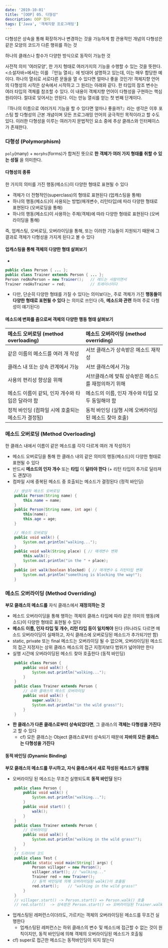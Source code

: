 ```yaml
---
date: '2019-10-01'
title: "[OOP] 05. 다형성"
description: OOP 정리
tags: ['Java', '객체지향 프로그래밍']
---
```


다형성은 상속을 통해 확장하거나 변경하는 것을 가능하게 함
관용적인 개념의 다형성은 같은 모양의 코드가 다른 행위를 하는 것

하나의 클래스나 함수가 다양한 방식으로 동작이 가능한 것

사전적 의미 '여러모양', 한 가지 형태로 여러가지의 기능을 수행할 수 있는 것을 뜻한다. <소설자바>에서는 이를 『만능 열쇠』에 빗대어 설명하고 있는데, 이는 매우 합당한 예이다. 하나의 열쇠로 서로다른 문들을 열 수 있다면 얼마나 좋을 것인가!
객체지향 언어의 다형성의 시작은 상속에서 시작하고 그 원리는 아래와 같다.
한 타입의 참조 변수는 여러 타입의 객체를 참조할 수 있다.
이 내용이 객체지향 언어이 다형성을 구현하는 핵심 원리이다. 절대로 잊어서는 안된다. 이는 만능 열쇠를 얻는 첫 번째 단계이다.

『하나의 이름으로 여러가지 기능을 할 수 있다면 얼마나 좋을까?』라는 생각은 이후 포스팅 할 다형성의 근본 개념이며 모든 프로그래밍 언어의 궁극적인 목적이라고 할 수도 있다. 이러한 다형성을 이루는 여러가지 문법적인 요소 중에 추상 클래스와 인터페이스가 존재한다.

### 다형성 (Polymorphism)
`poly`(many) + `morphs`(forms)가 합쳐진 뜻으로 __한 객체가 여러 가지 형태를 취할 수 있는 성질__ 을 의미한다.

#### 다형성의 종류
한 가지의 의미를 가진 행동(메소드)이 다양한 형태로 표현될 수 있다 
- 객체가 더 전형적인(superclass)의 형태로 표현된다 (업캐스팅을 통해)
- 하나의 행동(메소드)이 사용되는 방법(매개변수, 리턴타입)에 따라 다양한 형태로 표현된다 (오버로딩을 통해)
- 하나의 행동(메소드)이 사용하는 주체(객체)에 따라 다양한 형태로 표현된다 (오버라이딩을 통해)

즉, 업캐스팅, 오버로딩, 오버라이딩을 통해, 또는 이러한 기능들이 지원되기 때문에 그 결과로 객체가 다형성을 가지게 된다고 볼 수 있다

#### 업캐스팅을 통해 객체의 다양한 형태 살펴보기
- 
```java
public class Person { ... };
public class Trainer extends Person { ... };
Person redAsPerson = new Trainer();   // 레드는 사람이면서
Trainer redAsTrainer = red;           // 트레이너이다
```
- 다만, 단순히 다양한 형태를 가질 수 있다는 의미보다는, 주로 객체가 가진 __행동들이 다양한 형태로 표현될 수 있다__ 는 의미로 쓰인다 (즉, __메소드와 관련__ 하여 주로 다형성이 얘기된다)

#### 메소드에 변화를 줌으로써 객체의 다양한 행동 형태 살펴보기
| 메소드 오버로딩 (method overloading) | 메소드 오버라이딩 (method overriding) |
|:---|:---|
| 같은 이름의 메소드를 여러 개 작성 | 서브 클래스가 상속받은 메소드 재작성 |
| 클래스 내 또는 상속 관계에서 가능 | 서브 클래스에서 가능 |
| 사용의 편리성 향상을 위해 | 서브클래스에 맞춰 상속받은 메소드를 재정의하기 위해 |
| 메소드 이름이 같되, 인자 개수와 타입은 달라야 함 | 메소드의 이름, 인자 개수와 타입 모두 동일해야 함 |
| 정적 바인딩 (컴파일 시에 호출되는 메소드가 결정됨) | 동적 바인딩 (실행 시에 오버라이딩된 메소드 찾아 호출) |  

### 메소드 오버로딩 (Method Overloading)
한 클래스 내에서 이름이 같은 메소드를 각각 다르게 여러 개 작성하기
- 메소드 오버로딩을 통해 한 클래스 내의 같은 의미의 행동(메소드)이 다양한 형태로 표현될 수 있다 
- 반드시 __메소드의 인자 개수__ 또는 __타입__ 이 __달라야 한다__ (+ 리턴 타입이 추가로 달라져도 괜찮다)
- 컴파일 시에 중복된 메소드 중 호출되는 메소드가 결정된다 (정적 바인딩)
```java
    // 생성자 메소드 오버로딩
    public Person(String name) {
        this.name = name;
    }
    public Person(String name, int age) {
        this(name);
        this.age = age;
    }
```
```java
    // 메소드 오버로딩
    public void walk() {
        System.out.println("walking...");
    }
    public void walk(String place) { // 매개변수 변화
        this.walk();
        System.out.println("in the " + place);
    }
    public int walk(boolean blocked) { // 매개변수 & 리턴타입 변화
        System.out.println("something is blocking the way!");
    }
```

### 메소드 오버라이딩 (Method Overriding)
__부모 클래스의 메소드를__ 자식 클래스에서 __재정의하는 것__
- 메소드 오버라이딩을 통해 행하는 객체의 클래스 타입에 따라 같은 의미의 행동(메소드)이 다양한 형태로 표현될 수 있다 
- __메소드 이름, 인자 타입 및 개수, 리턴 타입 등이 일치해야__ 된다 (하나라도 다르면 메소드 오버라이딩이 실패하고, 자식 클래스에 오버로딩된 메소드가 추가되기만 함)
- static, private 또는 final 메소드는 오버라이딩 될 수 없으며, 오버라이딩된 메소드의 접근 지정자는 상위 클래스 메소드의 접근 지정자보다 범위가 넓어야만 한다 
- 실행 시간에 오버라이딩된 메소드 찾아 호출한다 (동적 바인딩)
```java
    public class Person {
        public void walk() { 
            System.out.println("walking..."); 
        }
    }
    public class Trainer extends Person {
        // 슈퍼 클래스의 메소드 오버라이딩
        public void walk() { 
            super.walk();
            System.out.println("in the wild grass!"); 
        }
    }
```

- __한 클래스가 다른 클래스로부터 상속되었다면__, 그 클래스의 __객체는 다형성을 가진다__ 고 할 수 있다
    - cf) 모든 클래스는 Object 클래스로부터 상속되기 때문에 __자바의 모든 클래스는 다형성을 가진다__ 

#### 동적 바인딩 (Dynamic Binding)
__부모 클래스의 메소드를 무시하고, 자식 클래스에서 새로 작성된 메소드가 실행됨__
- 오버라이딩 된 메소드는 무조건 실행되도록 __동적 바인딩__ 된다 
```java
    public class Person {
        public void walk() {
            System.out.println("walking...");
        }
        public void start() { 
            walk();
        }
    }
    public class Trainer extends Person {
        // 오버라이딩
        public void walk() {
            System.out.println("walking in the wild grass!");
        }
    }
    // 드라이버 코드
    public class Test {
        public static void main(String[] args) {
            Person villager = new Person();
            villager.start(); // "walking..."
            Trainer red = new Trainer();
            // 동적 바인딩에 의해 오버라이딩된 walk()이 호출됨
            red.start();    // "walking in the wild grass!"
        }
    }
    // villager.start() -> Person.start() => Person.walk() 호출
    // red.start()  -> 상속받은 Person.start() => 오버라이딩된 Trainer.walk() 호출
```
- 업캐스팅된 레퍼런스이더라도, 가르키는 객체의 오버라이딩된 메소드를 무조건 실행한다
    - 업캐스팅된 레퍼런스는 하위 클래스의 변수 및 메소드에 접근할 수 없는 것이 원칙이지만, 동적 바인딩에 의해 객체의 오버라이딩된 메소드가 호출됨
- cf) super로 접근한 메소드는 동적바인딩이 되지 않는다